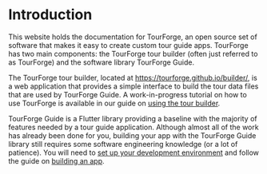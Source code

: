 # Introduction

This website holds the documentation for TourForge, an open source set of software that makes it easy to create custom tour guide apps. TourForge has two main components: the TourForge tour builder (often just referred to as TourForge) and the software library TourForge Guide.

The TourForge tour builder, located at <https://tourforge.github.io/builder/>, is a web application that provides a simple interface to build the tour data files that are used by TourForge Guide. A work-in-progress tutorial on how to use TourForge is available in our guide on [using the tour builder](using-tour-builder.md).

TourForge Guide is a Flutter library providing a baseline with the majority of features needed by a tour guide application. Although almost all of the work has already been done for you, building your app with the TourForge Guide library still requires some software engineering knowledge (or a lot of patience). You will need to [set up your development environment](development-environment.md) and follow the guide on [building an app](building-app.md).
